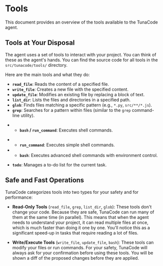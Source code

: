 # Tools

This document provides an overview of the tools available to the TunaCode agent.

## Tools at Your Disposal

The agent uses a set of tools to interact with your project. You can think of these as the agent's hands. You can find the source code for all tools in the `src/tunacode/tools/` directory.

Here are the main tools and what they do:

*   **`read_file`**: Reads the content of a specified file.
*   **`write_file`**: Creates a new file with the specified content.
*   **`update_file`**: Modifies an existing file by replacing a block of text.
*   **`list_dir`**: Lists the files and directories in a specified path.
*   **`glob`**: Finds files matching a specific pattern (e.g., `*.py`, `src/**/*.js`).
*   **`grep`**: Searches for a pattern within files (similar to the `grep` command-line utility).
- *   **`bash` / `run_command`**: Executes shell commands.
+ *   **`run_command`**: Executes simple shell commands.
+ *   **`bash`**: Executes advanced shell commands with environment control.
*   **`todo`**: Manages a to-do list for the current task.

## Safe and Fast Operations

TunaCode categorizes tools into two types for your safety and for performance:

*   **Read-Only Tools** (`read_file`, `grep`, `list_dir`, `glob`): These tools don't change your code. Because they are safe, TunaCode can run many of them at the same time (in parallel). This means that when the agent needs to understand your project, it can read multiple files at once, which is much faster than doing it one by one. You'll notice this as a significant speed-up in tasks that require reading a lot of files.

*   **Write/Execute Tools** (`write_file`, `update_file`, `bash`): These tools can modify your files or run commands. For your safety, TunaCode will always ask for your confirmation before using these tools. You will be shown a diff of the proposed changes before they are applied.
